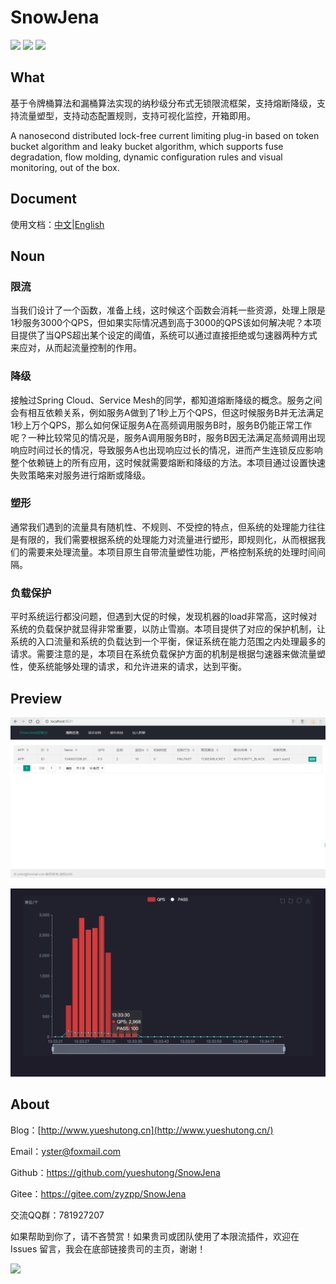 # SnowJena

![](https://img.shields.io/badge/Language-Java8-green.svg)
![](https://img.shields.io/badge/Maven-3+-green.svg)
![](https://img.shields.io/badge/License-Apache2.0-green.svg)

## What

基于令牌桶算法和漏桶算法实现的纳秒级分布式无锁限流框架，支持熔断降级，支持流量塑型，支持动态配置规则，支持可视化监控，开箱即用。

A nanosecond distributed lock-free current limiting plug-in based on token bucket algorithm and leaky bucket algorithm, which supports fuse degradation, flow molding, dynamic configuration rules and visual monitoring, out of the box. 

## Document

使用文档：[中文](https://yueshutong.github.io/SnowJena/CN_README)|[English](https://yueshutong.github.io/SnowJena/EN_README)

## Noun

### 限流

当我们设计了一个函数，准备上线，这时候这个函数会消耗一些资源，处理上限是1秒服务3000个QPS，但如果实际情况遇到高于3000的QPS该如何解决呢？本项目提供了当QPS超出某个设定的阈值，系统可以通过直接拒绝或匀速器两种方式来应对，从而起流量控制的作用。

### 降级

接触过Spring Cloud、Service Mesh的同学，都知道熔断降级的概念。服务之间会有相互依赖关系，例如服务A做到了1秒上万个QPS，但这时候服务B并无法满足1秒上万个QPS，那么如何保证服务A在高频调用服务B时，服务B仍能正常工作呢？一种比较常见的情况是，服务A调用服务B时，服务B因无法满足高频调用出现响应时间过长的情况，导致服务A也出现响应过长的情况，进而产生连锁反应影响整个依赖链上的所有应用，这时候就需要熔断和降级的方法。本项目通过设置快速失败策略来对服务进行熔断或降级。

### 塑形

通常我们遇到的流量具有随机性、不规则、不受控的特点，但系统的处理能力往往是有限的，我们需要根据系统的处理能力对流量进行塑形，即规则化，从而根据我们的需要来处理流量。本项目原生自带流量塑性功能，严格控制系统的处理时间间隔。

### 负载保护

平时系统运行都没问题，但遇到大促的时候，发现机器的load非常高，这时候对系统的负载保护就显得非常重要，以防止雪崩。本项目提供了对应的保护机制，让系统的入口流量和系统的负载达到一个平衡，保证系统在能力范围之内处理最多的请求。需要注意的是，本项目在系统负载保护方面的机制是根据匀速器来做流量塑性，使系统能够处理的请求，和允许进来的请求，达到平衡。

## Preview

![](./picture/1559627712394.png)

![](./picture/monitor.jpg)


## About

Blog：[http://www.yueshutong.cn](http://www.yueshutong.cn/)

Email：[yster@foxmail.com](mailto:yster@foxmail.com)

Github：<https://github.com/yueshutong/SnowJena>

Gitee：<https://gitee.com/zyzpp/SnowJena>

交流QQ群：781927207

如果帮助到你了，请不吝赞赏！如果贵司或团队使用了本限流插件，欢迎在 Issues 留言，我会在底部链接贵司的主页，谢谢！

<img src="http://ww3.sinaimg.cn/large/006tNc79ly1g43096t4oaj30tc0tc41y.jpg" width="300px">
